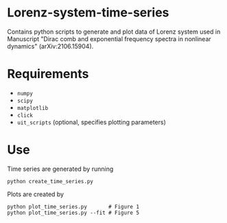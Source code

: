 # Lorenz-system-time-series

Contains python scripts to generate and plot data of Lorenz system used in Manuscript "Dirac comb and exponential frequency spectra in nonlinear dynamics" (arXiv:2106.15904).

# Requirements
 - `numpy`
 - `scipy`
 - `matplotlib`
 - `click`
 - `uit_scripts` (optional, specifies plotting parameters) 

 # Use

Time series are generated by running

```console
python create_time_series.py 
```

Plots are created by 
```console
python plot_time_series.py       # Figure 1
python plot_time_series.py --fit # Figure 5
```
